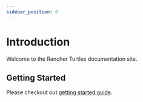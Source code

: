 ```yaml
---
sidebar_position: 0
---
```


# Introduction

Welcome to the Rancher Turtles documentation site. 

## Getting Started

Please checkout out [getting started guide](./getting-started/intro).